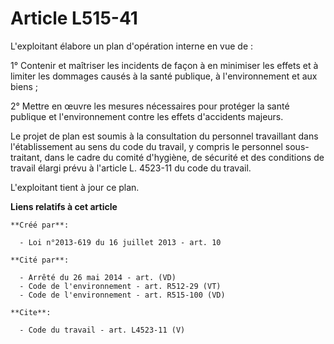# Article L515-41

L'exploitant élabore un plan d'opération interne en vue de : 

1° Contenir et maîtriser les incidents de façon à en minimiser les effets et à limiter les dommages causés à la santé
publique, à l'environnement et aux biens ; 

2° Mettre en œuvre les mesures nécessaires pour protéger la santé publique et l'environnement contre les effets d'accidents
majeurs. 

Le projet de plan est soumis à la consultation du personnel travaillant dans l'établissement au sens du code du travail, y
compris le personnel sous-traitant, dans le cadre du comité d'hygiène, de sécurité et des conditions de travail élargi prévu
à l'article L. 4523-11 du code du travail. 

L'exploitant tient à jour ce plan.

**Liens relatifs à cet article**

	**Créé par**:

	  - Loi n°2013-619 du 16 juillet 2013 - art. 10

	**Cité par**:

	  - Arrêté du 26 mai 2014 - art. (VD)
	  - Code de l'environnement - art. R512-29 (VT)
	  - Code de l'environnement - art. R515-100 (VD)

	**Cite**:

	  - Code du travail - art. L4523-11 (V)
